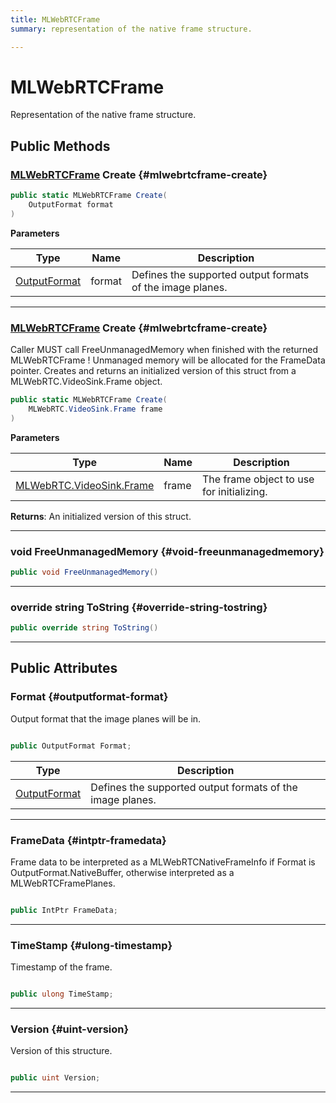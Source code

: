 ```yaml
---
title: MLWebRTCFrame
summary: representation of the native frame structure. 

---
```


# MLWebRTCFrame




Representation of the native frame structure.   





## Public Methods

### [MLWebRTCFrame](/versioned_docs/version-02-Aug-2023/unity-api/api/UnityEngine.XR.MagicLeap/MLWebRTC/VideoSink/Frame/NativeBindings/UnityEngine.XR.MagicLeap.MLWebRTC.VideoSink.Frame.NativeBindings.MLWebRTCFrame.md) Create {#mlwebrtcframe-create}

```csharp
public static MLWebRTCFrame Create(
    OutputFormat format
)
```


**Parameters**

| Type | Name  | Description  | 
|--|--|--|
| [OutputFormat](/versioned_docs/version-02-Aug-2023/unity-api/api/UnityEngine.XR.MagicLeap/MLWebRTC/VideoSink/Frame/UnityEngine.XR.MagicLeap.MLWebRTC.VideoSink.Frame.md#enums-outputformat) |format|Defines the supported output formats of the image planes. |






-----------

### [MLWebRTCFrame](/versioned_docs/version-02-Aug-2023/unity-api/api/UnityEngine.XR.MagicLeap/MLWebRTC/VideoSink/Frame/NativeBindings/UnityEngine.XR.MagicLeap.MLWebRTC.VideoSink.Frame.NativeBindings.MLWebRTCFrame.md) Create {#mlwebrtcframe-create}

Caller MUST call  FreeUnmanagedMemory  when finished with the returned  MLWebRTCFrame ! Unmanaged memory will be allocated for the  FrameData  pointer.    Creates and returns an initialized version of this struct from a MLWebRTC.VideoSink.Frame object. 

```csharp
public static MLWebRTCFrame Create(
    MLWebRTC.VideoSink.Frame frame
)
```


**Parameters**

| Type | Name  | Description  | 
|--|--|--|
| [MLWebRTC.VideoSink.Frame](/versioned_docs/version-02-Aug-2023/unity-api/api/UnityEngine.XR.MagicLeap/MLWebRTC/VideoSink/Frame/UnityEngine.XR.MagicLeap.MLWebRTC.VideoSink.Frame.md) |frame|The frame object to use for initializing.|






**Returns**: An initialized version of this struct.



-----------

### void FreeUnmanagedMemory {#void-freeunmanagedmemory}

```csharp
public void FreeUnmanagedMemory()
```






-----------

### override string ToString {#override-string-tostring}

```csharp
public override string ToString()
```






-----------

## Public Attributes

### Format {#outputformat-format}

Output format that the image planes will be in. 

```csharp

public OutputFormat Format;

```

| Type | Description  | 
|--|--|
| [OutputFormat](/versioned_docs/version-02-Aug-2023/unity-api/api/UnityEngine.XR.MagicLeap/MLWebRTC/VideoSink/Frame/UnityEngine.XR.MagicLeap.MLWebRTC.VideoSink.Frame.md#enums-outputformat) | Defines the supported output formats of the image planes.  |





-----------

### FrameData {#intptr-framedata}

Frame data to be interpreted as a MLWebRTCNativeFrameInfo if Format is OutputFormat.NativeBuffer, otherwise interpreted as a MLWebRTCFramePlanes. 

```csharp

public IntPtr FrameData;

```






-----------

### TimeStamp {#ulong-timestamp}

Timestamp of the frame. 

```csharp

public ulong TimeStamp;

```






-----------

### Version {#uint-version}

Version of this structure. 

```csharp

public uint Version;

```






-----------


